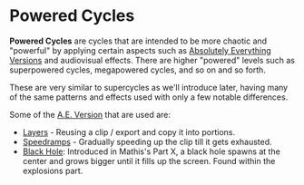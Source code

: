 # Powered Cycles
**Powered Cycles** are cycles that are intended to be more chaotic and "powerful" by applying certain aspects such as [Absolutely Everything Versions](./ae-versions.md) and audiovisual effects. There are higher "powered" levels such as superpowered cycles, megapowered cycles, and so on and so forth.

These are very similar to supercycles as we'll introduce later, having many of the same patterns and effects used with only a few notable differences.

Some of the [A.E. Version](./ae-versions/index.md) that are used are:
- [Layers](./ae-versions/layers.md) - Reusing a clip / export and copy it into portions.
- [Speedramps](./ae-versions/speedramps.md) - Gradually speeding up the clip till it gets exhausted.
- [Black Hole](./ae-versions/black-holes.md): Introduced in Mathis's Part X, a black hole spawns at the center and grows bigger until it fills up the screen. Found within the explosions part.
